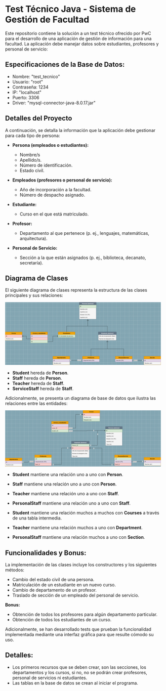 # Test Técnico Java - Sistema de Gestión de Facultad

Este repositorio contiene la solución a un test técnico ofrecido por PwC para el desarrollo de una aplicación de gestión de información para una facultad. La aplicación debe manejar datos sobre estudiantes, profesores y personal de servicio:

## Especificaciones de la Base de Datos:

   - Nombre: "test_tecnico"
   - Usuario: "root"
   - Contraseña: 1234
   - IP: "localhost"
   - Puerto: 3306
   - Driver: "mysql-connector-java-8.0.17.jar" 

## Detalles del Proyecto

A continuación, se detalla la información que la aplicación debe gestionar para cada tipo de persona:

- **Persona (empleados o estudiantes):**
  - Nombre/s
  - Apellido/s.
  - Número de identificación.
  - Estado civil.

- **Empleados (profesores o personal de servicio):**
  - Año de incorporación a la facultad.
  - Número de despacho asignado.

- **Estudiante:**
  - Curso en el que está matriculado.

- **Profesor:**
  - Departamento al que pertenece (p. ej., lenguajes, matemáticas, arquitectura).

- **Personal de Servicio:**
  - Sección a la que están asignados (p. ej., biblioteca, decanato, secretaría).

## Diagrama de Clases

El siguiente diagrama de clases representa la estructura de las clases principales y sus relaciones:

![Diagrama de clases](Diagrama1.png)

- **Student** hereda de **Person**.
- **Staff** hereda de **Person**.
- **Teacher** hereda de **Staff**.
- **ServiceStaff** hereda de **Staff**.

Adicionalmente, se presenta un diagrama de base de datos que ilustra las relaciones entre las entidades:

![Diagrama de base de datos](Diagrama2.png)

- **Student** mantiene una relación uno a uno con **Person**.
- **Staff** mantiene una relación uno a uno con **Person**.
- **Teacher** mantiene una relación uno a uno con **Staff**.
- **PersonalStaff** mantiene una relación uno a uno con **Staff**.

- **Student** mantiene una relación muchos a muchos con **Courses** a través de una tabla intermedia.
- **Teacher** mantiene una relación muchos a uno con **Department**.
- **PersonalStaff** mantiene una relación muchos a uno con **Section**.

## Funcionalidades y Bonus:

La implementación de las clases incluye los constructores y los siguientes métodos:

- Cambio del estado civil de una persona.
- Matriculación de un estudiante en un nuevo curso.
- Cambio de departamento de un profesor.
- Traslado de sección de un empleado del personal de servicio.

**Bonus:**
- Obtención de todos los profesores para algún departamento particular.
- Obtención de todos los estudiantes de un curso.

Adicionalmente, se han desarrollado tests que prueban la funcionalidad implementada mediante una interfaz gráfica para que resulte cómodo su uso.

## Detalles:

- Los primeros recursos que se deben crear, son las secciones, los departamentos y los cursos, si no, no se podrán crear profesores, personal de servicios ni estudiantes.
- Las tablas en la base de datos se crean al iniciar el programa.
